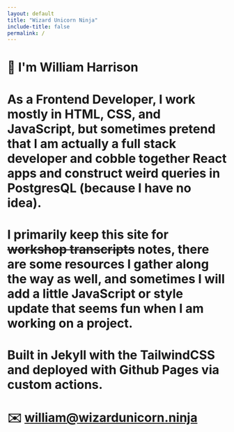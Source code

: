 ```yaml
---
layout: default
title: "Wizard Unicorn Ninja"
include-title: false
permalink: /
---
```

# 👋 I'm William Harrison

# As a Frontend Developer, I work mostly in HTML, CSS, and JavaScript, but sometimes pretend that I am actually a full stack developer and cobble together React apps and construct weird queries in PostgresQL (because I have no idea).

# I primarily keep this site for ~~workshop transcripts~~ notes, there are some resources I gather along the way as well, and sometimes I will add a little JavaScript or style update that seems fun when I am working on a project.

# Built in Jekyll with the TailwindCSS and deployed with Github Pages via custom actions.

# ✉️ [william@wizardunicorn.ninja](mailto:william@wizardunicorn.ninja)
